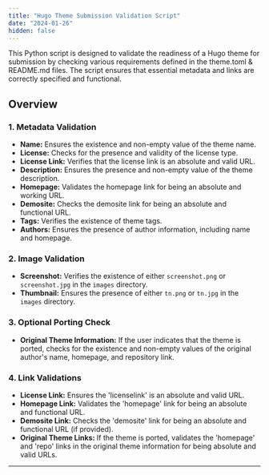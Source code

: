 ```yaml
---
title: "Hugo Theme Submission Validation Script"
date: "2024-01-26"
hidden: false
---
```

This Python script is designed to validate the readiness of a Hugo theme for submission by checking various requirements defined in the theme.toml & README.md files. The script ensures that essential metadata and links are correctly specified and functional.

## Overview
### 1. Metadata Validation
   - **Name:** Ensures the existence and non-empty value of the theme name.
   - **License:** Checks for the presence and validity of the license type.
   - **License Link:** Verifies that the license link is an absolute and valid URL.
   - **Description:** Ensures the presence and non-empty value of the theme description.
   - **Homepage:** Validates the homepage link for being an absolute and working URL.
   - **Demosite:** Checks the demosite link for being an absolute and functional URL.
   - **Tags:** Verifies the existence of theme tags.
   - **Authors:** Ensures the presence of author information, including name and homepage.

### 2. Image Validation
   - **Screenshot:** Verifies the existence of either `screenshot.png` or `screenshot.jpg` in the `images` directory.
   - **Thumbnail:** Ensures the presence of either `tn.png` or `tn.jpg` in the `images` directory.

### 3. Optional Porting Check
   - **Original Theme Information:** If the user indicates that the theme is ported, checks for the existence and non-empty values of the original author's name, homepage, and repository link.

### 4. Link Validations
   - **License Link:** Ensures the 'licenselink' is an absolute and valid URL.
   - **Homepage Link:** Validates the 'homepage' link for being an absolute and functional URL.
   - **Demosite Link:** Checks the 'demosite' link for being an absolute and functional URL (if provided).
   - **Original Theme Links:** If the theme is ported, validates the 'homepage' and 'repo' links in the original theme information for being absolute and valid URLs.

---